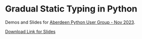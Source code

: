 # Gradual Static Typing in Python

Demos and Slides for [Aberdeen Python User Group - Nov 2023](https://github.com/PythonAberdeen/user_group/tree/master/2023/2023-02).

[Download Link for Slides](https://github.com/leechristie/typing-talk/releases/download/slides/Gradual.Static.Typing.in.Python.pptx)
